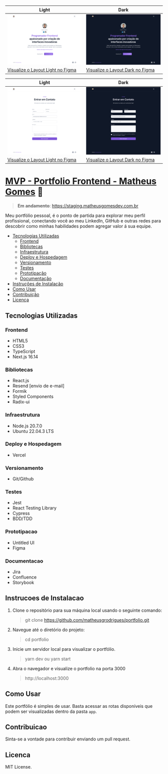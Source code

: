 | Light                                                                                                                                                                   | Dark                                                                                                                                                                   |
| ----------------------------------------------------------------------------------------------------------------------------------------------------------------------- | ---------------------------------------------------------------------------------------------------------------------------------------------------------------------- |
| ![desktop-light](/public/images/readme/desktop-light.png)                                                                                                               | ![desktop-dark](/public/images/readme/desktop-dark.png)                                                                                                                |
| [Visualize o Layout Light no Figma](https://www.figma.com/file/WZ6hE95sDBZxWX6X6S5sB7/Portfolio-Matheus?type=design&node-id=6533-2814&mode=design&t=NdNn7XX9xlAZmckL-4) | [Visualize o Layout Dark no Figma](https://www.figma.com/file/WZ6hE95sDBZxWX6X6S5sB7/Portfolio-Matheus?type=design&node-id=6533-2792&mode=design&t=NdNn7XX9xlAZmckL-4) |

| Light                                                                                                                                                                   | Dark                                                                                                                                                                   |
| ----------------------------------------------------------------------------------------------------------------------------------------------------------------------- | ---------------------------------------------------------------------------------------------------------------------------------------------------------------------- |
| ![desktop-light](/public/images/readme/desktop-contact-light.png)                                                                                                       | ![desktop-dark](/public/images/readme/desktop-contact-dark.png)                                                                                                        |
| [Visualize o Layout Light no Figma](https://www.figma.com/file/WZ6hE95sDBZxWX6X6S5sB7/Portfolio-Matheus?type=design&node-id=6536-2630&mode=design&t=NdNn7XX9xlAZmckL-4) | [Visualize o Layout Dark no Figma](https://www.figma.com/file/WZ6hE95sDBZxWX6X6S5sB7/Portfolio-Matheus?type=design&node-id=6536-2652&mode=design&t=NdNn7XX9xlAZmckL-4) |

# [MVP - Portfolio Frontend - Matheus Gomes](https://matheusgomesdev.com.br) 🚀

> **Em andamento**: https://staging.matheusgomesdev.com.br

Meu portfólio pessoal, é o ponto de partida para explorar meu perfil profissional, conectando você ao meu LinkedIn, GitHub e outras redes para descobrir como minhas habilidades podem agregar valor á sua equipe.

-   [Tecnologias Utilizadas](#tecnologias-utilizadas)
    -   [Frontend](#frontend)
    -   [Bibliotecas](#bibliotecas)
    -   [Infraestrutura](#infraestrutura)
    -   [Deploy e Hospedagem](#deploy-e-hospedagem)
    -   [Versionamento](#versionamento)
    -   [Testes](#testes)
    -   [Prototipação](#prototipacao)
    -   [Documentação](#documentacao)
-   [Instruções de Instalação](#instrucoes-de-instalacao)
-   [Como Usar](#como-usar)
-   [Contribuição](#contribuicao)
-   [Licença](#licenca)

## Tecnologias Utilizadas

### Frontend

-   HTML5
-   CSS3
-   TypeScript
-   Next.js 16.14

### Bibliotecas

-   React.js
-   Resend [envio de e-mail]
-   Formik
-   Styled Components
-   Radix-ui

### Infraestrutura

-   Node.js 20.7.0
-   Ubuntu 22.04.3 LTS

### Deploy e Hospedagem

-   Vercel

### Versionamento

-   Git/Github

### Testes

-   Jest
-   React Testing Library
-   Cypress
-   BDD/TDD

### Prototipacao

-   Untitled UI
-   Figma

### Documentacao

-   Jira
-   Confluence
-   Storybook

## Instrucoes de Instalacao

1. Clone o repositório para sua máquina local usando o seguinte comando:

    > git clone https://github.com/matheusgrodrigues/portfolio.git

2. Navegue até o diretório do projeto:

    > cd portfolio

3. Inicie um servidor local para visualizar o portfólio.

    > yarn dev ou yarn start

4. Abra o navegador e visualize o portfolio na porta 3000
    > http://localhost:3000

## Como Usar

Este portfólio é simples de usar. Basta acessar as rotas disponíveis que podem ser visualizadas dentro da pasta `app`.

## Contribuicao

Sinta-se a vontade para contribuir enviando um pull request.

## Licenca

MIT License.

